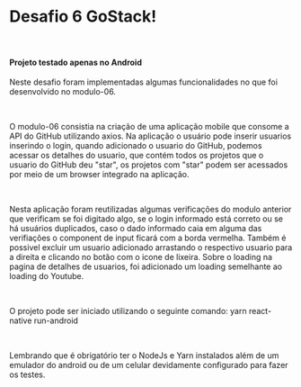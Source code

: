 <h1>Desafio 6 GoStack!</h1>
<br>
<h4>Projeto testado apenas no Android</h4>
<p>Neste desafio foram implementadas algumas funcionalidades no que foi desenvolvido no modulo-06.</p>
<br>
<p>
  O modulo-06 consistia na criação de uma aplicação mobile que consome a API do GitHub utilizando axios. Na aplicação o usuário pode inserir
  usuarios inserindo o login, quando adicionado o usuario do GitHub, podemos acessar os detalhes do usuario, que contém todos os projetos que
  o usuario do GitHub deu "star", os projetos com "star" podem ser acessados por meio de um browser integrado na aplicação.
</p>
<br>
<p>
  Nesta aplicação foram reutilizadas algumas verificações do modulo anterior que verificam se foi digitado algo, se o login informado está correto ou
  se há usuários duplicados, caso o dado informado caia em alguma das verifiações o component de input ficará com a borda vermelha.
  Também é possivel excluir um usuario adicionado arrastando o respectivo usuario para a direita e clicando no botão com o icone de lixeira.
  Sobre o loading na pagina de detalhes de usuarios, foi adicionado um loading semelhante ao loading do Youtube.
</p>
<br>
<p>
  O projeto pode ser iniciado utilizando o seguinte comando: yarn react-native run-android
</p>
<br>
<p>
  Lembrando que é obrigatório ter o NodeJs e Yarn instalados além de um emulador do android ou de um celular devidamente configurado para fazer os testes.
</p>
